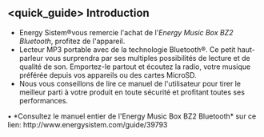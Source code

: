 ## <quick_guide> Introduction

* Energy Sistem®vous remercie l'achat de l'*Energy Music Box BZ2 Bluetooth*, profitez de l'appareil.
* Lecteur MP3 portable avec de la technologie Bluetooth®. Ce petit haut-parleur vous surprendra par ses multiples possibilités de lecture et de qualité de son. Emportez-le partout et écoutez la radio, votre musique préférée depuis vos appareils ou des cartes MicroSD.
* Nous vous conseillons de lire ce manuel de l'utilisateur pour tirer le meilleur parti à votre produit en toute sécurité et profitant toutes ses performances.
<unique>
•	 *Consultez le manuel entier de l'Energy Music Box BZ2 Bluetooth* sur ce lien: http://www.energysistem.com/guide/39793 </unique> </quick_guide>
